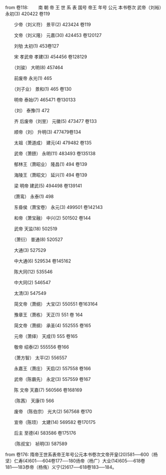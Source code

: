 from 卷118:
　　南 朝 帝 王 世 系 表 国号 帝王 年号 公元 本书卷次 武帝（刘裕） 永初(3) 420422 卷119

　　少帝（刘义符） 景平(2) 423424 卷119

　　文帝（刘义隆） 元嘉(30) 424453 卷120127

　　刘劬 太初(1) 453卷127

　　宋 孝武帝 孝建(3) 454456 卷128129

　　（刘骏） 大明(8) 457464

　　前废帝 永光(1) 465

　　（刘子业） 景和(1) 465 卷130

　　明帝 泰始(7) 465471 卷130133

　　（刘） 泰豫(1) 472

　　齐 后废帝（刘昱） 元徽(5) 473477 卷133

　　顺帝（刘） 升明(3) 477479卷134

　　太祖（萧道成） 建元(4) 479482 卷135

　　武帝（萧赜） 永明(11) 483493 卷135138

　　郁林王（萧昭业） 隆昌(1) 494 卷139

　　海陵王（萧昭文） 延兴(1) 494 卷139

　　梁 明帝 建武(5) 494498 卷139141

　　(萧鸾） 永泰(1) 498

　　东昏侯（萧宝卷） 永元(3) 499501 卷142143

　　和帝（萧宝融） 中兴(2) 501502 卷144

　　武帝 天监(18) 502519

　　（萧衍） 普通(8) 520527

　　大通(3) 527529

　　中大通(6) 529534 卷145162

　　陈大同(12) 535546

　　中大同(2) 546547

　　太清(3) 547549

　　简文帝（萧纲） 大宝(2) 550551 卷163164

　　豫章王（萧栋） 天正(1) 551 卷 164

　　简文帝（萧纲） 承圣(4) 552555 卷165

　　元帝（萧绎） 天成(1) 555 卷165

　　敬帝 绍泰(2) 555556 卷166

　　（萧方智） 太平(2) 556557

　　永嘉王（萧庄） 天启(2) 557558 卷166

　　武帝（陈霸先） 永定(3) 557559 卷167

　　陈 文帝 天嘉(7) 560566 卷168169

　　（陈茜） 天康(1) 566

　　废帝 （陈伯宗） 光大(2) 567568 卷170

　　宣帝（陈顼） 太建(14) 569582 卷170175

　　后主 至德(4) 583586 卷175176

　　（陈叔宝） 祯明(3) 587589

from 卷176:
隋帝王世系表帝王年号公元本书卷次文帝开皇(20)581──600（杨坚）仁寿(4)601──604卷177──180炀帝（杨广）大业(14)605──618卷181──183恭帝（杨侑）义宁(2)617──618卷183──184。